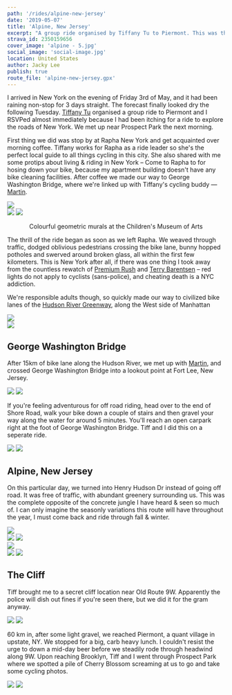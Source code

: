 ```yaml
---
path: '/rides/alpine-new-jersey'
date: '2019-05-07'
title: 'Alpine, New Jersey'
excerpt: "A group ride organised by Tiffany Tu to Piermont. This was the complete opposite of the concrete jungle I have heard & seen so much of."
strava_id: 2350159656
cover_image: 'alpine - 5.jpg'
social_image: 'social-image.jpg'
location: United States
author: Jacky Lee
publish: true
route_file: 'alpine-new-jersey.gpx'
---
```

I arrived in New York on the evening of Friday 3rd of May, and it had been raining non-stop for 3 days straight. The forecast finally looked dry the following Tuesday. [Tiffany Tu](https://www.instagram.com/tifftuu/) organised a group ride to Piermont and I RSVPed almost immediately because I had been itching for a ride to explore the roads of New York. We met up near <marker-link lat='40.651381' lng='-73.971898' label='A' zoom='14'>Prospect Park</marker-link> the next morning.

First thing we did was stop by at Rapha New York and get acquainted over morning coffee. Tiffany works for Rapha as a ride leader so she's the perfect local guide to all things cycling in this city. She also shared with me some protips about living & riding in New York – Come to Rapha to for hosing down your bike, because my apartment building doesn't have any bike cleaning facilities. After coffee we made our way to George Washington Bridge, where we're linked up with Tiffany's cycling buddy — [Martin](https://www.instagram.com/martinlau_/).

<div class='c-photo-cluster'>
<div class='flex'>
<image-zoom><img src='alpine - 27.jpg'/></image-zoom>
</div>
<div class='flex'>
<image-zoom><img src='alpine - 40.jpg'/></image-zoom>
<image-zoom><img src='alpine - 41.jpg'/></image-zoom>
</div>
<p style='text-align: center'>
<marker-link lat='40.727449' lng='-74.008574' label='B' zoom='13'>Colourful geometric murals at the Children's Museum of Arts</marker-link>
</p>
</div>

The thrill of the ride began as soon as we left Rapha. We weaved through traffic, dodged oblivious pedestrians crossing the bike lane, bunny hopped potholes and swerved around broken glass, all within the first few kilometers. This is New York after all, if there was one thing I took away from the countless rewatch of [Premium Rush](https://letterboxd.com/film/premium-rush/) and [Terry Barentsen](https://www.youtube.com/channel/UCHRUAMAzVUS_Szvxn55GXaQ) – red lights do not apply to cyclists (sans-police), and cheating death is a NYC addiction.

We're responsible adults though, so quickly made our way to civilized bike lanes of the [Hudson River Greenway](http://www.nycbikemaps.com/maps/manhattan-waterfront-greenway-bike-map/), along the <marker-link lat='40.725877' lng='-74.010921' label='C' zoom='13'>West side</marker-link> of Manhattan

<div class='c-photo-cluster'><image-zoom caption="Weaving through traffic on our way to the Hudson River Greenway"><img src='alpine - 6.jpg'/></image-zoom></div>

<div class='c-photo-cluster'><image-zoom caption="15km of bike lane was nice and flat along the Hudson River."><img src='alpine - 23.jpg'/></image-zoom></div>

## George Washington Bridge
After 15km of bike lane along the Hudson River, we met up with [Martin](https://www.instagram.com/martinlau_/), and crossed <marker-link lat='40.849610' lng='-73.942614' label='D' zoom='13'>George Washington Bridge</marker-link> into a <marker-link lat='40.852618' lng='-73.962051' label='E' zoom='13'>lookout</marker-link> point at Fort Lee, New Jersey.

<div class='c-photo-cluster'>
<div class='flex'>
<image-zoom caption='🍑• 📸 Tiffany Tu'><img src='alpine - 4.jpg'/></image-zoom>
<image-zoom caption='🍑🍑• 📸 Martin Lau'><img src='alpine - 2.jpg'/></image-zoom>
</div>
</div>

If you're feeling adventurous for off road riding, head over to the end of <marker-link lat='40.846182' lng='-73.964154' label='F' zoom='14'>Shore Road</marker-link>, walk your bike down a couple of stairs and then gravel your way along the water for around 5 minutes. You'll reach an <marker-link lat='40.852676' lng='-73.959329' label='G' zoom='14'>open carpark</marker-link> right at the foot of George Washington Bridge. Tiff and I did this on a seperate ride.


<div class='c-photo-cluster'>
<div class='flex'>
<image-zoom caption='Off road riding along the water.'><img src='alpine - 48.jpg'/></image-zoom>
<image-zoom caption='Bottom of George Washington Bridge • 📸 Tiffany Tu'><img src='alpine - 47.JPG'/></image-zoom>
</div>
</div>


## Alpine, New Jersey
On this particular day, we turned into Henry Hudson Dr instead of going off road. It was free of traffic, with abundant greenery surrounding us. This was the complete opposite of the concrete jungle I have heard & seen so much of. I can only imagine the seasonly variations this route will have throughout the year, I must come back and ride through fall & winter.

<div class='c-photo-cluster'>
<image-zoom><img src='alpine - 5.jpg'/></image-zoom>
<div class='flex'>
<image-zoom><img src='alpine - 14.jpeg'/></image-zoom>
<image-zoom><img src='alpine - 25.jpg'/></image-zoom>
</div>
<div class="flex">
<image-zoom><img src='alpine - 28.jpg'/></image-zoom>
</div>
<div class="flex">
<image-zoom><img src='alpine - 13.jpeg'/></image-zoom>
<image-zoom><img src='alpine - 15.jpeg'/></image-zoom>
</div>
</div>

## The Cliff
Tiff brought me to a secret cliff location near Old Route 9W. Apparently the police will dish out fines if you're seen there, but we did it for the gram anyway.

<div class='c-photo-cluster'>
<div class='flex'>
<image-zoom><img src='alpine - 43.jpeg'/></image-zoom>
<image-zoom><img src='alpine - 44.jpeg'/></image-zoom>
</div>
</div>

60 km in, after some light gravel, we reached <marker-link lat='41.042807' lng='-73.919393' label='H' zoom='13'>Piermont</marker-link>, a quant village in upstate, NY. We stopped for a big, carb heavy lunch. I couldn't resist the urge to down a mid-day beer before we steadily rode through headwind along 9W. Upon reaching Brooklyn, Tiff and I went through Prospect Park where we spotted a pile of Cherry Blossom screaming at us to go and take some cycling photos.

<div class='c-photo-cluster'>
<div class='flex'>
<image-zoom><img src='alpine - 29.jpg'/></image-zoom>
<image-zoom><img src='alpine - 31.jpg'/></image-zoom>
</div>
</div>
